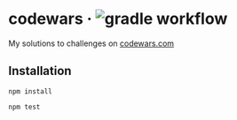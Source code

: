 # codewars &middot; ![gradle workflow](https://github.com/hofiorg/codewars/actions/workflows/gradle.yml/badge.svg)

My solutions to challenges on [codewars.com](http://codewars.com)

## Installation

`npm install`

`npm test`
